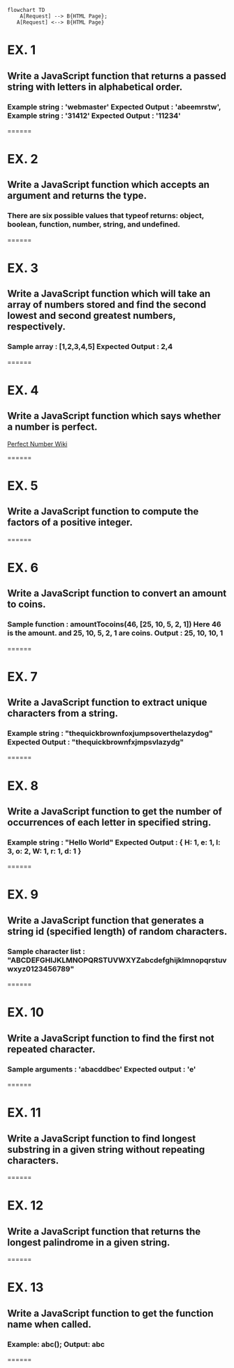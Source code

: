 ```mermaid
flowchart TD
    A[Request] --> B{HTML Page};
   A[Request] <--> B{HTML Page}
```

# EX. 1

## Write a JavaScript function that returns a passed string with letters in alphabetical order.

### Example string : 'webmaster' Expected Output : 'abeemrstw', Example string : '31412' Expected Output : '11234'

======

# EX. 2

## Write a JavaScript function which accepts an argument and returns the type.

### There are six possible values that typeof returns: object, boolean, function, number, string, and undefined.

======

# EX. 3

## Write a JavaScript function which will take an array of numbers stored and find the second lowest and second greatest numbers, respectively.

### Sample array : [1,2,3,4,5] Expected Output : 2,4 

======

# EX. 4

## Write a JavaScript function which says whether a number is perfect.

[Perfect Number Wiki](https://en.wikipedia.org/wiki/Perfect_number)

======

# EX. 5

##  Write a JavaScript function to compute the factors of a positive integer.

======

# EX. 6

## Write a JavaScript function to convert an amount to coins.

### Sample function : amountTocoins(46, [25, 10, 5, 2, 1]) Here 46 is the amount. and 25, 10, 5, 2, 1 are coins. Output : 25, 10, 10, 1

======

# EX. 7

## Write a JavaScript function to extract unique characters from a string.

### Example string : "thequickbrownfoxjumpsoverthelazydog" Expected Output : "thequickbrownfxjmpsvlazydg"

======

# EX. 8

## Write a JavaScript function to get the number of occurrences of each letter in specified string. 

### Example string : "Hello World" Expected Output : { H: 1, e: 1, l: 3, o: 2, W: 1, r: 1, d: 1 }

======

# EX. 9

## Write a JavaScript function that generates a string id (specified length) of random characters.

### Sample character list : "ABCDEFGHIJKLMNOPQRSTUVWXYZabcdefghijklmnopqrstuvwxyz0123456789"

======

# EX. 10

## Write a JavaScript function to find the first not repeated character.

### Sample arguments : 'abacddbec' Expected output : 'e' 

======

# EX. 11

## Write a JavaScript function to find longest substring in a given string without repeating characters.

======

# EX. 12

## Write a JavaScript function that returns the longest palindrome in a given string.

======

# EX. 13

## Write a JavaScript function to get the function name when called.

### Example: abc(); Output: abc


======
